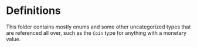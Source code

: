 ﻿# Definitions

This folder contains mostly enums and some other uncategorized types that are referenced all over, such as the `Coin` type for anything with a monetary value.